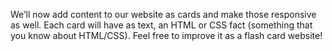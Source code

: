 We’ll now add content to our website as cards and make those responsive as well. Each card will have as text, an HTML or CSS fact (something that you know about HTML/CSS). Feel free to improve it as a flash card website!

